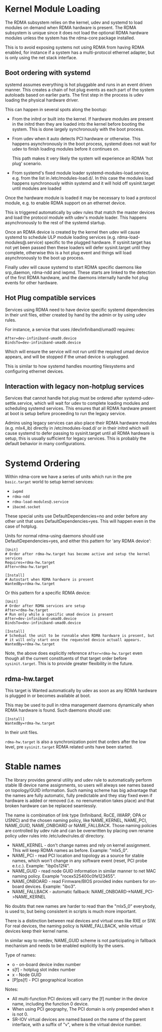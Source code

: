 # Kernel Module Loading

The RDMA subsystem relies on the kernel, udev and systemd to load modules on
demand when RDMA hardware is present. The RDMA subsystem is unique since it
does not load the optional RDMA hardware modules unless the system has the
rdma-core package installed.

This is to avoid exposing systems not using RDMA from having RDMA enabled, for
instance if a system has a multi-protocol ethernet adapter, but is only using
the net stack interface.

## Boot ordering with systemd

systemd assumes everything is hot pluggable and runs in an event driven
manner. This creates a chain of hot plug events as each part of the system
autoloads based on earlier parts. The first step in the process is udev
loading the physical hardware driver.

This can happen in several spots along the bootup:

 - From the initrd or built into the kernel. If hardware modules are present
   in the initrd then they are loaded into the kernel before booting the
   system. This is done largely synchronously with the boot process.

 - From udev when it auto detects PCI hardware or otherwise.
   This happens asynchronously in the boot process, systemd does not wait for
   udev to finish loading modules before it continues on.

   This path makes it very likely the system will experience an RDMA 'hot plug'
   scenario.

 - From systemd's fixed module loader systemd-modules-load.service, e.g. from
   the list in /etc/modules-load.d/. In this case the modules load happens
   synchronously within systemd and it will hold off sysinit.target until
   modules are loaded

Once the hardware module is loaded it may be necessary to load a protocol
module, e.g. to enable RDMA support on an ethernet device.

This is triggered automatically by udev rules that match the master devices
and load the protocol module with udev's module loader. This happens
asynchronously to the rest of the systemd startup.

Once an RDMA device is created by the kernel then udev will cause systemd to
schedule ULP module loading services (e.g. rdma-load-modules@.service) specific
to the plugged hardware. If sysinit.target has not yet been passed then these
loaders will defer sysinit.target until they complete, otherwise this is a hot
plug event and things will load asynchronously to the boot up process.

Finally udev will cause systemd to start RDMA specific daemons like
srp_daemon, rdma-ndd and iwpmd. These starts are linked to the detection of
the first RDMA hardware, and the daemons internally handle hot plug events for
other hardware.

## Hot Plug compatible services

Services using RDMA need to have device specific systemd dependencies in their
unit files, either created by hand by the admin or by using udev rules.

For instance, a service that uses /dev/infiniband/umad0 requires:

```
After=dev-infiniband-umad0.device
BindsTo=dev-infiniband-umad0.device
```

Which will ensure the service will not run until the required umad device
appears, and will be stopped if the umad device is unplugged.

This is similar to how systemd handles mounting filesystems and configuring
ethernet devices.

## Interaction with legacy non-hotplug services

Services that cannot handle hot plug must be ordered after
systemd-udev-settle.service, which will wait for udev to complete loading
modules and scheduling systemd services. This ensures that all RDMA hardware
present at boot is setup before proceeding to run the legacy service.

Admins using legacy services can also place their RDMA hardware modules
(e.g.  mlx4_ib) directly in /etc/modules-load.d/ or in their initrd which will
cause systemd to defer passing to sysinit.target until all RDMA hardware is
setup, this is usually sufficient for legacy services. This is probably the
default behavior in many configurations.

# Systemd Ordering

Within rdma-core we have a series of units which run in the pre `basic.target`
world to setup kernel services:

 - `iwpmd`
 - `rdma-ndd`
 - `rdma-load-modules@.service`
 - `ibacmd.socket`

These special units use DefaultDependencies=no and order before any other unit that
uses DefaultDependencies=yes. This will happen even in the case of hotplug.

Units for normal rdma-using daemons should use DefaultDependencies=yes, and
either this pattern for 'any RDMA device':

```
[Unit]
# Order after rdma-hw.target has become active and setup the kernel services
Requires=rdma-hw.target
After=rdma-hw.target

[Install]
# Autostart when RDMA hardware is present
WantedBy=rdma-hw.target
```

Or this pattern for a specific RDMA device:

```
[Unit]
# Order after RDMA services are setup
After=rdma-hw.target
# Run only while a specific umad device is present
After=dev-infiniband-umad0.device
BindsTo=dev-infiniband-umad0.device

[Install]
# Schedual the unit to be runnable when RDMA hardware is present, but
# it will only start once the requested device actuall appears.
WantedBy=rdma-hw.target
```

Note, the above does explicitly reference `After=rdma-hw.target` even though
all the current constituents of that target order before
`sysinit.target`. This is to provide greater flexibility in the future.

## rdma-hw.target

This target is Wanted automatically by udev as soon as any RDMA hardware is
plugged in or becomes available at boot.

This may be used to pull in rdma management daemons dynamically when RDMA
hardware is found. Such daemons should use:

```
[Install]
WantedBy=rdma-hw.target
```

In their unit files.

`rdma-hw.target` is also a synchronization point that orders after the low level,
pre `sysinit.target` RDMA related units have been started.

# Stable names

The library provides general utility and udev rule to automatically perform
stable IB device name assignments, so users will always see names based on
topology/GUID information. Such naming scheme has big advantage that the
names are fully automatic, fully predictable and they stay fixed even if
hardware is added or removed (i.e. no reenumeration takes place) and that
broken hardware can be replaced seamlessly.

The name is combination of link type (Infiniband, RoCE, iWARP, OPA or USNIC)
and the chosen naming policy, like NAME_KERNEL, NAME_PCI, NAME_GUID, NAME_ONBOARD
or NAME_FALLBACK. Those naming policies are controlled by udev rule and can be
overwritten by placing own rename policy udev rules into /etc/udev/rules.d/
directory.

 * NAME_KERNEL - don't change names and rely on kernel assignment. This
 will keep RDMA names as before. Example: "mlx5_0".
 * NAME_PCI - read PCI location and topology as a source for stable names,
 which won't change in any software event (reset, PCI probe e.t.c.).
 Example: "ibp0s12f4".
 * NAME_GUID - read node GUID information in similar manner to
 net MAC naming policy. Example "rocex525400c0fe123455".
 * NAME_ONBOARD - read Firmware/BIOS provided index numbers for on-board devices.
 Example: "ibo3".
 * NAME_FALLBACK - automatic fallback: NAME_ONBOARD->NAME_PCI->NAME_KERNEL

No doubts that new names are harder to read than the "mlx5_0" everybody,
is used to, but being consistent in scripts is much more important.

There is a distinction between real devices and virtual ones like RXE or SIW.
For real devices, the naming policy is NAME_FALLBACK, while virtual devices keep
their kernel name.

In similar way to netdev, NAME_GUID scheme is not participating in fallback mechanism
and needs to be enabled explicitly by the users.

Type of names:

 * o<index> - on-board device index number
 * s<slot>[f<function>] - hotplug slot index number
 * x<GUID> - Node GUID
 * [P<domain>]p<bus>s<slot>[f<function>] - PCI geographical location

Notes:

 * All multi-function PCI devices will carry the [f<function>] number in the
 device name, including the function 0 device.
 * When using PCI geography, The PCI domain is only prepended when it is not 0.
 * SR-IOV virtual devices are named based on the name of the parent interface,
 with a suffix of "v<N>", where <N> is the virtual device number.
